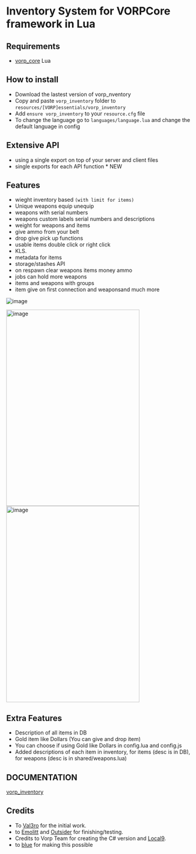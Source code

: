 # Inventory  System for VORPCore framework in Lua

## Requirements
- [vorp_core](https://github.com/VORPCORE/vorp-core-lua) Lua

## How to install
* Download the lastest version of vorp_nventory
* Copy and paste ```vorp_inventory``` folder to ```resources/[VORP]essentials/vorp_inventory```
* Add ```ensure vorp_inventory``` to your ```resource.cfg``` file
* To change the language go to ```languages/language.lua``` and change the default language in config


## Extensive API
* using a single export on top of your server and client files
* single exports for each API function * NEW

## Features
* wieght inventory based `(with limit for items)`
* Unique weapons equip unequip
* weapons with serial numbers
* weapons custom labels serial numbers and descriptions
* weight for weapons and items
* give ammo from your belt
* drop give pick up functions
* usable items double click or right click
* KLS.
* metadata for items
* storage/stashes API
* on respawn clear weapons items money ammo
* jobs can hold more weapons
* items and weapons with groups
* item give on first connection and weaponsand much more


![image](https://cdn.discordapp.com/attachments/835823498840375316/1229123830077718618/image.png?ex=662e89c5&is=661c14c5&hm=5fcda3b1b3a29632e2ee63c346c8077dc0e9e8dbdc96491e12b832dc762bfcd4&)

<img width="354" height="520"  alt="image" src="https://cdn.discordapp.com/attachments/844700329933013032/1229407443998609458/image.png?ex=662f91e7&is=661d1ce7&hm=a19316783828c4f2e51fe2b518180f9b58b1cea64b7225100fea16d36c53d478&">
<img width="354" height="520" alt="image" src="https://cdn.discordapp.com/attachments/844700329933013032/1229407600483897374/image.png?ex=662f920d&is=661d1d0d&hm=beaaea8da00a4c2e0ddac24fec6600cfcf5cf9bb4846d65ca6edca605c6d5e1f&">

## Extra Features
* Description of all items in DB
* Gold item like Dollars (You can give and drop item)
* You can choose if using Gold like Dollars in config.lua and config.js
* Added descriptions of each item in inventory, for items (desc is in DB), for weapons (desc is in shared/weapons.lua)


## DOCUMENTATION

[vorp_inventory](https://vorpcore.github.io/VORP_Documentation/api/inventory) 


## Credits
- To [Val3ro](https://github.com/Val3ro) for the initial work.
- to [Emolitt](https://github.com/RomainJolidon) and [Outsider](https://github.com/outsider31000) for finishing/testing.   
- Credits to Vorp Team for creating the C# version and [Local9](https://github.com/Local9).
- to [blue](https://github.com/kamelzarandah) for making this possible
